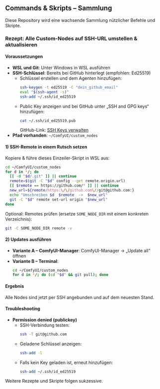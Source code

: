 ## Commands & Skripts – Sammlung

Diese Repository wird eine wachsende Sammlung nützlicher Befehle und Skripte.

### Rezept: Alle Custom-Nodes auf SSH-URL umstellen & aktualisieren

#### Voraussetzungen
- **WSL und Git**: Unter Windows in WSL ausführen
- **SSH-Schlüssel**: Bereits bei GitHub hinterlegt (empfohlen: Ed25519)
  - Schlüssel erstellen und dem Agenten hinzufügen:
    ```bash
    ssh-keygen -t ed25519 -C "dein_github_email"
    eval "$(ssh-agent -s)"
    ssh-add ~/.ssh/id_ed25519
    ```
  - Public Key anzeigen und bei GitHub unter „SSH and GPG keys“ hinzufügen:
    ```bash
    cat ~/.ssh/id_ed25519.pub
    ```
    GitHub-Link: [SSH Keys verwalten](https://github.com/settings/keys)
- **Pfad vorhanden**: `~/ComfyUI/custom_nodes`

#### 1) SSH-Remote in einem Rutsch setzen
Kopiere & führe dieses Einzeiler-Skript in WSL aus:

```bash
cd ~/ComfyUI/custom_nodes
for d in */; do
  [[ -d "$d/.git" ]] || continue
  remote=$(git -C "$d" config --get remote.origin.url)
  [[ $remote == https://github.com/* ]] || continue
  new_url=${remote/https:\/\/github.com\//git@github.com:}
  echo "Umschreiben $d  $remote  ->  $new_url"
  git -C "$d" remote set-url origin "$new_url"
done
```

Optional: Remotes prüfen (ersetze `SOME_NODE_DIR` mit einem konkreten Verzeichnis):
```bash
git -C SOME_NODE_DIR remote -v
```

#### 2) Updates ausführen

- **Variante A – ComfyUI-Manager**: ComfyUI-Manager → „Update all“ öffnen
- **Variante B – Terminal**:
  ```bash
  cd ~/ComfyUI/custom_nodes
  for d in */; do (cd "$d" && git pull); done
  ```

#### Ergebnis
Alle Nodes sind jetzt per SSH angebunden und auf dem neuesten Stand.

#### Troubleshooting
- **Permission denied (publickey)**
  - SSH-Verbindung testen:
    ```bash
    ssh -T git@github.com
    ```
  - Geladene Schlüssel anzeigen:
    ```bash
    ssh-add -l
    ```
  - Falls kein Key geladen ist, erneut hinzufügen:
    ```bash
    ssh-add ~/.ssh/id_ed25519
    ```

Weitere Rezepte und Skripte folgen sukzessive.
